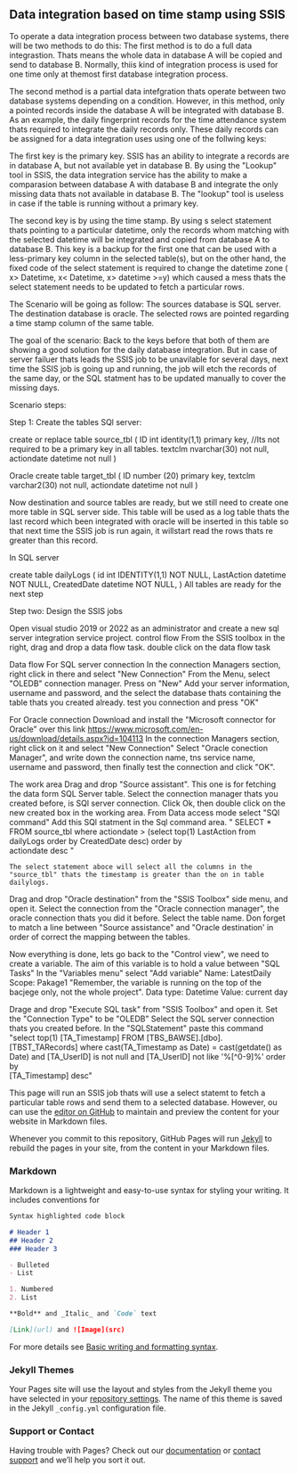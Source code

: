 ## Data integration based on time stamp using SSIS

To operate a data integration process between two database systems, there will be two methods to do this:
The first method is to do a full data integrastion. Thats means the whole data in database A will be copied and send to database B. Normally, thiis kind of integration process is used for one time only at themost first database integration process.

The second method is a partial data intefgration thats operate between two database systems depending on a condition. However, in this method, only a pointed records inside the database A will be integrated with database B. As an example, the daily fingerprint records for the time attendance system thats required to integrate the daily records only. These daily records can be assigned for a data integration uses using one of the follwing keys:

The first key is the primary key. SSIS has an ability to integrate a records are in database A, but not available yet in database B. By using the "Lookup" tool in SSIS, the data integration service has the ability to make a comparasion between database A with database B and integrate the only missing data thats not available in database B. The "lookup" tool is useless in case if the table is running without a primary key.

The second key is by using the time stamp. By using s select statement thats pointing to a particular datetime, only the records whom matching with the selected datetime will be integrated and copied from database A to database B. This key is a backup for the first one that can be used with a less-primary key column in the selected table(s), but on the other hand, the fixed code of the select statement is required to change the datetime zone ( x> Datetime, x< Datetime, x> datetime >=y) which caused a mess thats the select statement needs to be updated to fetch a particular rows.

The Scenario will be going as follow:
The sources database is SQL server.
The destination database is oracle.
The selected rows are pointed regarding a time stamp column of the same table. 

The goal of the scenario: Back to the keys before that both of them are showing a good solution for the daily database integration. But in case of server failuer thats leads the SSIS job to be unavilable for several days, next time the SSIS job is going up and running, the job will etch the records of the same day, or the SQL statment has to be updated manually to cover the missing days.

Scenario steps:

Step 1: Create the tables
SQl server:

create or replace table source_tbl
(
  ID int identity(1,1) primary key, //Its not required to be a primary key in all tables.
  textclm nvarchar(30) not null,
  actiondate datetime not null
)

Oracle
create table target_tbl
(
  ID number (20) primary key,
  textclm varchar2(30) not null,
  actiondate datetime not null
)

Now destination and source tables are ready, but we still need to create one more table in SQL server side. This table will be used as a log table thats the last record which been integrated with oracle will be inserted in this table so that next time the SSIS job is run again, it willstart read the rows thats re greater than this record.

In SQL server

create table dailyLogs
(
	id int IDENTITY(1,1) NOT NULL,
	LastAction datetime NOT NULL,
	CreatedDate datetime NOT NULL,
)
All tables are ready for the next step

Step two: Design the SSIS jobs

Open visual studio 2019 or 2022 as an administrator and create a new sql server integration service project.
control flow
  From the SSIS toolbox in the right, drag and drop a data flow task.
  double click on the data flow task

Data flow
For SQL server connection
  In the connection Managers section, right click in there and select "New Connection"
  From the Menu, select "OLEDB" connection manager.
  Press on "New"
  Add your server information, username and password, and the select the database thats containing the table thats you created already.
  test you connection and press "OK"

For Oracle connection
  Download and install the "Microsoft connector for Oracle" over this link https://www.microsoft.com/en-us/download/details.aspx?id=104113
  In the connection Managers section, right click on it and select "New Connection"
  Select "Oracle conection Manager", and write down the connection name, tns service name, username and password, then finally test the connection and click "OK".
  
The work area
   Drag and drop "Source assistant". This one is for fetching the data form SQL Server table.
  	Select the connection manager thats you created before, is SQl server connection.
  	Click Ok, then double click on the new created box in the working area.
  	From Data access mode select "SQl command"
  	Add this SQl statment in the Sql command area.
  	" SELECT *
    	FROM 
    	source_tbl
    	where
   	actiondate > (select top(1) LastAction from dailyLogs order by CreatedDate desc)
    	order by  
    	actiondate desc "
   
   	The select statement aboce will select all the columns in the "source_tbl" thats the timestamp is greater than the on in table dailylogs.

   Drag and drop "Oracle destination" from the "SSIS Toolbox" side menu, and open it.
   	Select the connection from the "Oracle connection manager", the oracle connection thats you did it before.
	Select the table name.
	Don forget to match a line between "Source assistance" and "Oracle destination' in order of correct the mapping between the tables.
	
Now everything is done, lets go back to the "Control view", we need to create a variable.
The aim of this variable is to hold a value between "SQL Tasks"
In the "Variables menu" select "Add variable"
	Name: LatestDaily
	Scope: Pakage1 "Remember, the variable is running on the top of the bacjege only, not the whole project".
	Data type: Datetime
	Value: current day

   Drage and drop "Execute SQL task" from "SSIS Toolbox" and open it.
   Set the "Connection Type" to be "OLEDB"
   Select the SQL server connection thats you created before.
   In the "SQLStatement" paste this command
   "select top(1) [TA_Timestamp]
  FROM 
  [TBS_BAWSE].[dbo].[TBST_TARecords]
  where 
   cast(TA_Timestamp as Date) = cast(getdate() as Date)
   and
  [TA_UserID] is not null
  and
  [TA_UserID]  not like '%[^0-9]%'
  order by  
  [TA_Timestamp] desc"
   


  
  
  
  

This page will run an SSIS job thats will use a select statemt to fetch a particular table rows and send them to a selected database. However, ou can use the [editor on GitHub](https://github.com/mbmasadeh/TimeStampDataMigration/edit/gh-pages/index.md) to maintain and preview the content for your website in Markdown files.

Whenever you commit to this repository, GitHub Pages will run [Jekyll](https://jekyllrb.com/) to rebuild the pages in your site, from the content in your Markdown files.

### Markdown

Markdown is a lightweight and easy-to-use syntax for styling your writing. It includes conventions for

```markdown
Syntax highlighted code block

# Header 1
## Header 2
### Header 3

- Bulleted
- List

1. Numbered
2. List

**Bold** and _Italic_ and `Code` text

[Link](url) and ![Image](src)
```

For more details see [Basic writing and formatting syntax](https://docs.github.com/en/github/writing-on-github/getting-started-with-writing-and-formatting-on-github/basic-writing-and-formatting-syntax).

### Jekyll Themes

Your Pages site will use the layout and styles from the Jekyll theme you have selected in your [repository settings](https://github.com/mbmasadeh/TimeStampDataMigration/settings/pages). The name of this theme is saved in the Jekyll `_config.yml` configuration file.

### Support or Contact

Having trouble with Pages? Check out our [documentation](https://docs.github.com/categories/github-pages-basics/) or [contact support](https://support.github.com/contact) and we’ll help you sort it out.
